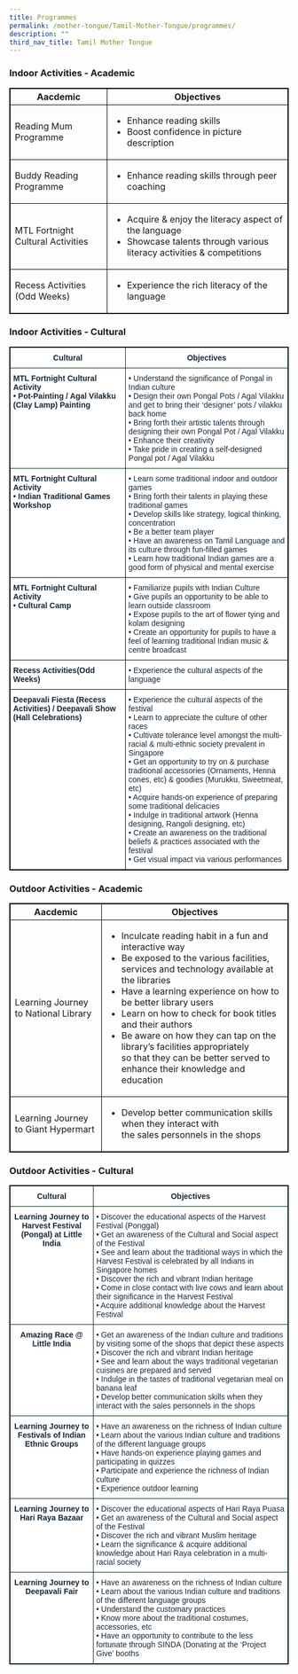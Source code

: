 ```yaml
---
title: Programmes
permalink: /mother-tongue/Tamil-Mother-Tongue/programmes/
description: ""
third_nav_title: Tamil Mother Tongue
---
```

### Indoor Activities - Academic

<style>
table, th, td {
  border:1px solid black;
}
</style>
<table style="width:100%">
<thead>
<tr>
<th>Aacdemic</th>
<th>Objectives</th></tr></thead>
<tbody>
<tr>
<td>Reading Mum Programme</td>
<td>
    <ul>
    <li>Enhance reading skills</li>
    <li>Boost confidence in picture description</li>  
    </ul>
</td>
</tr>
<tr>
<td>Buddy Reading Programme</td>
<td>
    <ul>
    <li>Enhance reading skills through peer coaching</li>  
    </ul>
</td>
</tr>
<tr>
<td>MTL Fortnight Cultural Activities</td>
<td>
    <ul>
    <li>Acquire & enjoy the literacy aspect of the language</li>
    <li> Showcase talents through various literacy activities & competitions</li>  
    </ul>
</td>
</tr>
<tr>
<td>Recess Activities<br>(Odd Weeks)</td>
<td>
    <ul>
    <li>Experience the rich literacy of the language</li>  
    </ul>
</tbody>
</table>

### Indoor Activities - Cultural

<table style="border-collapse:collapse;border-spacing:0" class="tg"><thead><tr><th style="background-color:#FFF;border-color:#002d13;border-style:solid;border-width:1px;color:#162837;font-family:Arial, sans-serif;font-size:14px;font-weight:bold;overflow:hidden;padding:10px 5px;text-align:center;vertical-align:top;word-break:normal">Cultural</th><th style="background-color:#FFF;border-color:#002d13;border-style:solid;border-width:1px;color:#162837;font-family:Arial, sans-serif;font-size:14px;font-weight:bold;overflow:hidden;padding:10px 5px;text-align:center;vertical-align:top;word-break:normal">Objectives</th></tr></thead><tbody><tr><td style="background-color:#FFF;border-color:#002d13;border-style:solid;border-width:1px;color:#162837;font-family:Arial, sans-serif;font-size:14px;font-weight:bold;overflow:hidden;padding:10px 5px;text-align:left;vertical-align:top;word-break:normal">MTL Fortnight Cultural Activity<br>• Pot-Painting / Agal Vilakku (Clay Lamp) Painting</td><td style="background-color:#FFF;border-color:#002d13;border-style:solid;border-width:1px;color:#162837;font-family:Arial, sans-serif;font-size:14px;overflow:hidden;padding:10px 5px;text-align:left;vertical-align:top;word-break:normal">• Understand the significance of Pongal in Indian culture<br>• Design their own Pongal Pots / Agal Vilakku and get to bring their ‘designer’ pots / vilakku back home<br>• Bring forth their artistic talents through designing their own Pongal Pot / Agal Vilakku<br>• Enhance their creativity<br>• Take pride in creating a self-designed Pongal pot / Agal Vilakku</td></tr><tr><td style="background-color:#FFF;border-color:black;border-style:solid;border-width:1px;color:#162837;font-family:Arial, sans-serif;font-size:14px;font-weight:bold;overflow:hidden;padding:10px 5px;text-align:left;vertical-align:top;word-break:normal">MTL Fortnight Cultural Activity<br>• Indian Traditional Games Workshop</td><td style="background-color:#FFF;border-color:black;border-style:solid;border-width:1px;color:#162837;font-family:Arial, sans-serif;font-size:14px;overflow:hidden;padding:10px 5px;text-align:left;vertical-align:top;word-break:normal">• Learn some traditional indoor and outdoor games<br>• Bring forth their talents in playing these traditional games<br>• Develop skills like strategy, logical thinking, concentration<br>• Be a better team player<br>• Have an awareness on Tamil Language and its culture through fun-filled games<br>• Learn how traditional Indian games are a good form of physical and mental exercise</td></tr><tr><td style="background-color:#FFF;border-color:black;border-style:solid;border-width:1px;color:#162837;font-family:Arial, sans-serif;font-size:14px;font-weight:bold;overflow:hidden;padding:10px 5px;text-align:left;vertical-align:top;word-break:normal">MTL Fortnight Cultural Activity<br>• Cultural Camp</td><td style="background-color:#FFF;border-color:black;border-style:solid;border-width:1px;color:#162837;font-family:Arial, sans-serif;font-size:14px;overflow:hidden;padding:10px 5px;text-align:left;vertical-align:top;word-break:normal">• Familiarize pupils with Indian Culture<br>• Give pupils an opportunity to be able to learn outside classroom<br>• Expose pupils to the art of flower tying and kolam designing<br>• Create an opportunity for pupils to have a feel of learning traditional Indian music &amp; centre broadcast</td></tr><tr><td style="background-color:#FFF;border-color:black;border-style:solid;border-width:1px;color:#162837;font-family:Arial, sans-serif;font-size:14px;font-weight:bold;overflow:hidden;padding:10px 5px;text-align:left;vertical-align:top;word-break:normal">Recess Activities(Odd Weeks)</td><td style="background-color:#FFF;border-color:black;border-style:solid;border-width:1px;color:#162837;font-family:Arial, sans-serif;font-size:14px;overflow:hidden;padding:10px 5px;text-align:left;vertical-align:top;word-break:normal">• Experience the cultural aspects of the language</td></tr><tr><td style="background-color:#FFF;border-color:black;border-style:solid;border-width:1px;color:#162837;font-family:Arial, sans-serif;font-size:14px;font-weight:bold;overflow:hidden;padding:10px 5px;text-align:left;vertical-align:top;word-break:normal">Deepavali Fiesta (Recess Activities) / Deepavali Show (Hall Celebrations)<br></td><td style="background-color:#FFF;border-color:black;border-style:solid;border-width:1px;color:#162837;font-family:Arial, sans-serif;font-size:14px;overflow:hidden;padding:10px 5px;text-align:left;vertical-align:top;word-break:normal">• Experience the cultural aspects of the festival<br>• Learn to appreciate the culture of other races<br>• Cultivate tolerance level amongst the multi-racial &amp; multi-ethnic society prevalent in Singapore<br>• Get an opportunity to try on &amp; purchase traditional accessories (Ornaments, Henna cones, etc) &amp; goodies (Murukku, Sweetmeat, etc)<br>• Acquire hands-on experience of preparing some traditional delicacies<br>• Indulge in traditional artwork (Henna designing, Rangoli designing, etc)<br>• Create an awareness on the traditional beliefs &amp; practices associated with the festival<br>• Get visual impact via various performances</td></tr></tbody></table>

### Outdoor Activities - Academic

<style>
table, th, td {
  border:1px solid black;
}
</style>
<table style="width:100%">
<thead>
<tr>
<th>Aacdemic</th>
<th>Objectives</th></tr></thead>
<tbody>
<tr>
	<td>Learning Journey to National Library</td>
	<td>
    <ul>
    <li>Inculcate reading habit in a fun and interactive way</li>
    <li>Be exposed to the various facilities, services and technology available at the libraries</li>
    <li>Have a learning experience on how to be better library users</li>
    <li>Learn on how to check for book titles and their authors</li>
    <li>Be aware on how they can tap on the library’s facilities appropriately<br>so that they can be better served to enhance their knowledge and education</li>   
    </ul>
    </td></tr>
    <tr><td>Learning Journey to Giant Hypermart</td>
<td>
	<ul>
	<li>Develop better communication skills when they interact with<br>the sales personnels in the shops</li</ul>
</td></tr></tr>
</tbody>
</table>

### Outdoor Activities - Cultural

<table style="border-collapse:collapse;border-spacing:0" class="tg"><thead><tr><th style="background-color:#FFF;border-color:#002d13;border-style:solid;border-width:1px;color:#162837;font-family:Arial, sans-serif;font-size:14px;font-weight:bold;overflow:hidden;padding:10px 5px;text-align:center;vertical-align:top;word-break:normal">Cultural</th><th style="background-color:#FFF;border-color:#002d13;border-style:solid;border-width:1px;color:#162837;font-family:Arial, sans-serif;font-size:14px;font-weight:bold;overflow:hidden;padding:10px 5px;text-align:center;vertical-align:top;word-break:normal">Objectives</th></tr></thead><tbody><tr><td style="background-color:#FFF;border-color:#002d13;border-style:solid;border-width:1px;color:#162837;font-family:Arial, sans-serif;font-size:14px;font-weight:bold;overflow:hidden;padding:10px 5px;text-align:center;vertical-align:top;word-break:normal">Learning Journey to<br>Harvest Festival (Pongal) at Little India<br></td><td style="background-color:#FFF;border-color:#002d13;border-style:solid;border-width:1px;color:#162837;font-family:Arial, sans-serif;font-size:14px;overflow:hidden;padding:10px 5px;text-align:left;vertical-align:top;word-break:normal">• Discover the educational aspects of the Harvest Festival (Ponggal)<br>• Get an awareness of the Cultural and Social aspect of the Festival<br>• See and learn about the traditional ways in which the Harvest Festival is celebrated by all Indians in Singapore homes<br>• Discover the rich and vibrant Indian heritage<br>• Come in close contact with live cows and learn about their significance in the Harvest Festival<br>• Acquire additional knowledge about the Harvest Festival</td></tr><tr><td style="background-color:#FFF;border-color:#002d13;border-style:solid;border-width:1px;color:#162837;font-family:Arial, sans-serif;font-size:14px;font-weight:bold;overflow:hidden;padding:10px 5px;text-align:center;vertical-align:top;word-break:normal">Amazing Race @<br>Little India<br></td><td style="background-color:#FFF;border-color:#002d13;border-style:solid;border-width:1px;color:#162837;font-family:Arial, sans-serif;font-size:14px;overflow:hidden;padding:10px 5px;text-align:left;vertical-align:top;word-break:normal">• Get an awareness of the Indian culture and traditions by visiting some of the shops that depict these aspects<br>• Discover the rich and vibrant Indian heritage<br>• See and learn about the ways traditional vegetarian cuisines are prepared and served<br>• Indulge in the tastes of traditional vegetarian meal on banana leaf<br>• Develop better communication skills when they interact with the sales personnels in the shops</td></tr><tr><td style="background-color:#FFF;border-color:#002d13;border-style:solid;border-width:1px;color:#162837;font-family:Arial, sans-serif;font-size:14px;font-weight:bold;overflow:hidden;padding:10px 5px;text-align:center;vertical-align:top;word-break:normal">Learning Journey to<br>Festivals of Indian<br>Ethnic Groups<br></td><td style="background-color:#FFF;border-color:#002d13;border-style:solid;border-width:1px;color:#162837;font-family:Arial, sans-serif;font-size:14px;overflow:hidden;padding:10px 5px;text-align:left;vertical-align:top;word-break:normal">• Have an awareness on the richness of Indian culture<br>• Learn about the various Indian culture and traditions of the different language groups<br>• Have hands-on experience playing games and participating in quizzes<br>• Participate and experience the richness of Indian culture<br>• Experience outdoor learning</td></tr><tr><td style="background-color:#FFF;border-color:#002d13;border-style:solid;border-width:1px;color:#162837;font-family:Arial, sans-serif;font-size:14px;font-weight:bold;overflow:hidden;padding:10px 5px;text-align:center;vertical-align:top;word-break:normal">Learning Journey to<br>Hari Raya Bazaar<br></td><td style="background-color:#FFF;border-color:#002d13;border-style:solid;border-width:1px;color:#162837;font-family:Arial, sans-serif;font-size:14px;overflow:hidden;padding:10px 5px;text-align:left;vertical-align:top;word-break:normal">• Discover the educational aspects of Hari Raya Puasa<br>• Get an awareness of the Cultural and Social aspect of the Festival<br>• Discover the rich and vibrant Muslim heritage<br>• Learn the significance &amp; acquire additional knowledge about Hari Raya celebration in a multi-racial society</td></tr><tr><td style="background-color:#FFF;border-color:#002d13;border-style:solid;border-width:1px;color:#162837;font-family:Arial, sans-serif;font-size:14px;font-weight:bold;overflow:hidden;padding:10px 5px;text-align:center;vertical-align:top;word-break:normal">Learning Journey to<br>Deepavali Fair<br></td><td style="background-color:#FFF;border-color:#002d13;border-style:solid;border-width:1px;color:#162837;font-family:Arial, sans-serif;font-size:14px;overflow:hidden;padding:10px 5px;text-align:left;vertical-align:top;word-break:normal">• Have an awareness on the richness of Indian culture<br>• Learn about the various Indian culture and traditions of the different language groups<br>• Understand the customary practices<br>• Know more about the traditional costumes, accessories, etc<br>• Have an opportunity to contribute to the less fortunate through SINDA (Donating at the ‘Project Give’ booths</td></tr></tbody></table>